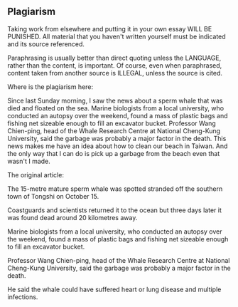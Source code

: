 ## Plagiarism

Taking work from elsewhere and putting
it in your own essay WILL BE PUNISHED.
All material that you haven't written
yourself must be indicated and its
source referenced.

Paraphrasing is usually better than
direct quoting unless the LANGUAGE,
rather than the content, is important.
Of course, even when paraphrased,
content taken from another source is
ILLEGAL, unless the source is cited.

Where is the plagiarism here:

Since last Sunday morning, I saw the news about a sperm whale that was 
died and floated on the sea. Marine biologists from a local university, 
who conducted an autopsy over the weekend, found a mass of plastic bags 
and fishing net sizeable enough to fill an excavator bucket. Professor 
Wang Chien-ping, head of the Whale Research Centre at National Cheng-Kung 
University, said the garbage was probably a major factor in the death. 
This news makes me have an idea about how to clean our beach in Taiwan. 
And the only way that I can do is pick up a garbage from the beach even 
that wasn't I made.

The original article:

The 15-metre mature sperm whale was spotted stranded off the southern town of Tongshi on October 15.

Coastguards and scientists returned it to the ocean but three days later it was found dead around 20 kilometres away.

Marine biologists from a local university, who conducted an autopsy over the weekend, found a mass of plastic bags and fishing net sizeable enough to fill an excavator bucket.

Professor Wang Chien-ping, head of the Whale Research Centre at National Cheng-Kung University, said the garbage was probably a major factor in the death.

He said the whale could have suffered heart or lung disease and multiple infections.
